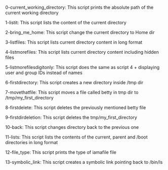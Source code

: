 0-current_working_directory: This script prints the absolute path of the current working directory

1-listit: This script lists the content of the current directory

2-bring_me_home: This script change the current directory to Home dir

3-listfiles: This script lists current directory content in long format

4-listmorefiles: This script lists current directory content including hidden files

5-listmorefilesdigitonly: This script does the same as script 4 + displaying user and group IDs instead of names

6-firstdirectory: This script creates a new directory inside /tmp dir

7-movethatfile: This script moves a file called betty in tmp dir to /tmp/my_first_directory

8-firstdelete: This script deletes the previously mentioned betty file

9-firstdirdeletion: This script deletes the tmp/my_first_directory

10-back: This script changes directory back to the previous one

11-lists: This script lists the contents of the current, parent and /boot directories in long format

12-file_type: This script prints the type of iamafile file

13-symbolic_link: This script creates a symbolic link pointing back to /bin/ls 